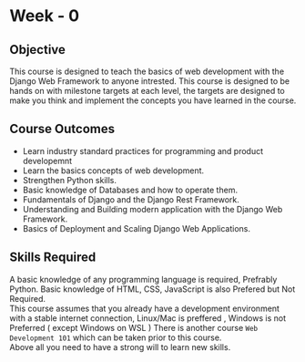 # Week - 0

## Objective

This course is designed to teach the basics of web development with the Django Web Framework to anyone intrested. This course is designed to be hands on with milestone targets at each level, the targets are designed to make you think and implement the concepts you have learned in the course.

## Course Outcomes

- Learn industry standard practices for programming and product developemnt
- Learn the basics concepts of web development.
- Strengthen Python skills.
- Basic knowledge of Databases and how to operate them.
- Fundamentals of Django and the Django Rest Framework.
- Understanding and Building modern application with the Django Web Framework.
- Basics of Deployment and Scaling Django Web Applications.

## Skills Required

A basic knowledge of any programming language is required, Prefrably Python. Basic knowledge of HTML, CSS, JavaScript is also Prefered but Not Required.  
This course assumes that you already have a development environment with a stable internet connection, Linux/Mac is preffered , Windows is not Preferred ( except Windows on WSL )
There is another course `Web Development 101` which can be taken prior to this course.  
Above all you need to have a strong will to learn new skills.
